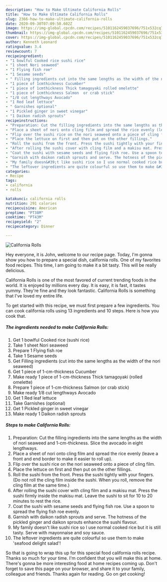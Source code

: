 ```yaml
---
description: "How to Make Ultimate California Rolls"
title: "How to Make Ultimate California Rolls"
slug: 2366-how-to-make-ultimate-california-rolls
date: 2020-09-30T07:09:50.602Z
image: https://img-global.cpcdn.com/recipes/5101162459037696/751x532cq70/california-rolls-recipe-main-photo.jpg
thumbnail: https://img-global.cpcdn.com/recipes/5101162459037696/751x532cq70/california-rolls-recipe-main-photo.jpg
cover: https://img-global.cpcdn.com/recipes/5101162459037696/751x532cq70/california-rolls-recipe-main-photo.jpg
author: Kenneth Leonard
ratingvalue: 3.4
reviewcount: 7
recipeingredient:
- "1 bowlful Cooked rice sushi rice"
- "1 sheet Nori seaweed"
- "1 Flying fish roe"
- "1 Sesame seeds"
- " Filling ingredients cut into the same lengths as the width of the nori seaweed"
- "1 piece of 1cmthickness Cucumber"
- "1 piece of 1cmthickness Thick tamagoyaki rolled omelette"
- "1 piece of 1cmthickness Salmon  or crab stick"
- "1/8 cut lengthways Avocado"
- "1 Red leaf lettuce"
- " Garnishes optional"
- "1 Pickled ginger in sweet vinegar"
- "1 Daikon radish sprouts"
recipeinstructions:
- "Preparation: Cut the filling ingredients into the same lengths as the width of nori seaweed and 1-cm-thickness. Slice the avocado in eight lengthways."
- "Place a sheet of nori onto cling film and spread the rice evenly (leave a front and end border to make it easier to roll up)."
- "Flip over the sushi rice on the nori seaweed onto a piece of cling film."
- "Place the lettuce on first and then put on the other fillings."
- "Roll the sushi from the front. Press the sushi tightly with your fingers. (Do not roll the cling film inside the sushi. When you roll, remove the cling film at the same time.)"
- "After rolling the sushi cover with cling film and a makisu mat. Press the sushi firmly inside the makisu mat. Leave the sushi to sit for 10 to 20 minutes to rest the rice."
- "Coat the sushi with sesame seeds and flying fish roe. Use a spoon to spread the flying fish roe evenly."
- "Garnish with daikon radish sprouts and serve. The hotness of the pickled ginger and daikon sprouts enhance the sushi flavour."
- "My family doesn&#39;t like sushi rice so I use normal cooked rice but it is still tasty. Serve with mayonnaise and soy sauce."
- "The leftover ingredients are quite colourful so use them to make &#39;seafood delight salad&#39;!"
categories:
- Recipe
tags:
- california
- rolls

katakunci: california rolls 
nutrition: 291 calories
recipecuisine: American
preptime: "PT38M"
cooktime: "PT43M"
recipeyield: "2"
recipecategory: Dinner

---
```



![California Rolls](https://img-global.cpcdn.com/recipes/5101162459037696/751x532cq70/california-rolls-recipe-main-photo.jpg)

Hey everyone, it is John, welcome to our recipe page. Today, I'm gonna show you how to prepare a special dish, california rolls. One of my favorites food recipes. This time, I am going to make it a bit tasty. This will be really delicious.

California Rolls is one of the most favored of current trending foods in the world. It is enjoyed by millions every day. It is easy, it is fast, it tastes yummy. They're fine and they look fantastic. California Rolls is something that I've loved my entire life.




To get started with this recipe, we must first prepare a few ingredients. You can cook california rolls using 13 ingredients and 10 steps. Here is how you cook that.

<!--inarticleads1-->

##### The ingredients needed to make California Rolls:

1. Get 1 bowlful Cooked rice (sushi rice)
1. Take 1 sheet Nori seaweed
1. Prepare 1 Flying fish roe
1. Take 1 Sesame seeds
1. Get  Filling ingredients (cut into the same lengths as the width of the nori seaweed)
1. Get 1 piece of 1-cm-thickness Cucumber
1. Make ready 1 piece of 1-cm-thickness Thick tamagoyaki (rolled omelette)
1. Prepare 1 piece of 1-cm-thickness Salmon  (or crab stick)
1. Make ready 1/8 cut lengthways Avocado
1. Get 1 Red leaf lettuce
1. Take  Garnishes (optional)
1. Get 1 Pickled ginger in sweet vinegar
1. Make ready 1 Daikon radish sprouts




<!--inarticleads2-->

##### Steps to make California Rolls:

1. Preparation: Cut the filling ingredients into the same lengths as the width of nori seaweed and 1-cm-thickness. Slice the avocado in eight lengthways.
1. Place a sheet of nori onto cling film and spread the rice evenly (leave a front and end border to make it easier to roll up).
1. Flip over the sushi rice on the nori seaweed onto a piece of cling film.
1. Place the lettuce on first and then put on the other fillings.
1. Roll the sushi from the front. Press the sushi tightly with your fingers. (Do not roll the cling film inside the sushi. When you roll, remove the cling film at the same time.)
1. After rolling the sushi cover with cling film and a makisu mat. Press the sushi firmly inside the makisu mat. Leave the sushi to sit for 10 to 20 minutes to rest the rice.
1. Coat the sushi with sesame seeds and flying fish roe. Use a spoon to spread the flying fish roe evenly.
1. Garnish with daikon radish sprouts and serve. The hotness of the pickled ginger and daikon sprouts enhance the sushi flavour.
1. My family doesn&#39;t like sushi rice so I use normal cooked rice but it is still tasty. Serve with mayonnaise and soy sauce.
1. The leftover ingredients are quite colourful so use them to make &#39;seafood delight salad&#39;!




So that is going to wrap this up for this special food california rolls recipe. Thanks so much for your time. I'm confident that you will make this at home. There's gonna be more interesting food at home recipes coming up. Don't forget to save this page on your browser, and share it to your family, colleague and friends. Thanks again for reading. Go on get cooking!
